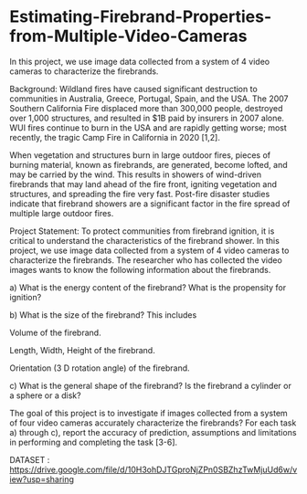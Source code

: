# Estimating-Firebrand-Properties-from-Multiple-Video-Cameras
 In this project, we use image data collected from a system of 4 video cameras to characterize the firebrands. 

Background: Wildland fires have caused significant destruction to communities in Australia, Greece, Portugal, Spain, and the USA. The 2007 Southern California Fire displaced more than 300,000 people, destroyed over 1,000 structures, and resulted in $1B paid by insurers in 2007 alone. WUI fires continue to burn in the USA and are rapidly getting worse; most recently, the tragic Camp Fire in California in 2020 [1,2].

When vegetation and structures burn in large outdoor fires, pieces of burning material, known as firebrands, are generated, become lofted, and may be carried by the wind. This results in showers of wind-driven firebrands that may land ahead of the fire front, igniting vegetation and structures, and spreading the fire very fast. Post-fire disaster studies indicate that firebrand showers are a significant factor in the fire spread of multiple large outdoor fires.

Project Statement: To protect communities from firebrand ignition, it is critical to understand the characteristics of the firebrand shower. In this project, we use image data collected from a system of 4 video cameras to characterize the firebrands. The researcher who has collected the video images wants to know the following information about the firebrands.

a) What is the energy content of the firebrand? What is the propensity for ignition?

b) What is the size of the firebrand? This includes

Volume of the firebrand.

Length, Width, Height of the firebrand.

Orientation (3 D rotation angle) of the firebrand.

c) What is the general shape of the firebrand? Is the firebrand a cylinder or a sphere or a disk?

The goal of this project is to investigate if images collected from a system of four video cameras accurately characterize the firebrands? For each task a) through c), report the accuracy of prediction, assumptions and limitations in performing and completing the task [3-6].

DATASET : https://drive.google.com/file/d/10H3ohDJTGproNjZPn0SBZhzTwMjuUd6w/view?usp=sharing
